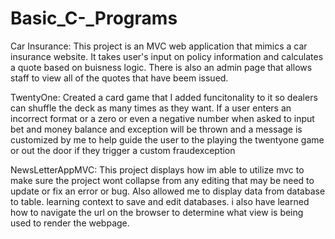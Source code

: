 # Basic_C-_Programs
 Car Insurance:
This project is an MVC web application that mimics a car insurance website. It takes user's input on policy information and calculates a quote based on buisness logic. There is also an admin page that allows staff to view all of the quotes that have beem issued.

TwentyOne:
Created a card game that I added funcitonality to it so dealers can shuffle the deck as many times as they want. If a user enters an incorrect format or a zero or even a negative number when asked to input bet and money balance and exception will be thrown and a message is customized by me to help guide the user to the playing the twentyone game or out the door if they trigger a custom fraudexception


NewsLetterAppMVC:
This project displays how im able to utilize mvc to make sure the project wont collapse from any editing that may be need to update or fix an error or bug. Also allowed me to display data from database to table. learning context to save and edit databases. i also have learned how to navigate the url on the browser to determine what view is being used to render the webpage.  
 


